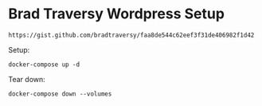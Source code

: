 # Brad Traversy Wordpress Setup

    https://gist.github.com/bradtraversy/faa8de544c62eef3f31de406982f1d42

Setup:

	docker-compose up -d

Tear down:

	docker-compose down --volumes

